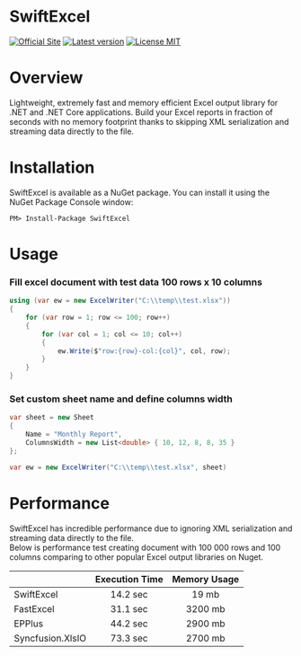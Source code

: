 # SwiftExcel
[![Official Site](https://img.shields.io/badge/site-swiftexcel-blue.svg)](https://swiftexcel.azurewebsites.net/) [![Latest version](https://img.shields.io/nuget/v/SwiftExcel.svg)](https://www.nuget.org/packages?q=SwiftExcel) [![License MIT](https://img.shields.io/badge/license-MIT-green.svg)](https://en.wikipedia.org/wiki/MIT_License)
# Overview
Lightweight, extremely fast and memory efficient Excel output library for .NET and .NET Core applications. Build your Excel reports in fraction of seconds with no memory footprint thanks to skipping XML serialization and streaming data directly to the file.
# Installation
SwiftExcel is available as a NuGet package. You can install it using the NuGet Package Console window:
```
PM> Install-Package SwiftExcel
```
# Usage
### Fill excel document with test data 100 rows x 10 columns
```csharp
using (var ew = new ExcelWriter("C:\\temp\\test.xlsx"))
{
    for (var row = 1; row <= 100; row++)
    {
        for (var col = 1; col <= 10; col++)
        {
            ew.Write($"row:{row}-col:{col}", col, row);
        }
    }
}
```
### Set custom sheet name and define columns width
```csharp
var sheet = new Sheet
{
    Name = "Monthly Report", 
    ColumnsWidth = new List<double> { 10, 12, 8, 8, 35 }
};

var ew = new ExcelWriter("C:\\temp\\test.xlsx", sheet)
```
# Performance
SwiftExcel has incredible performance due to ignoring XML serialization and streaming data directly to the file.  
Below is performance test creating document with 100 000 rows and 100 columns comparing to other popular Excel output libraries on Nuget.  

|   | Execution Time | Memory Usage |
| :--- | :---: | :---: |
| SwiftExcel  | 14.2 sec  |  19 mb  |
| FastExcel  | 31.1 sec  |  3200 mb  |
| EPPlus  | 44.2 sec  |  2900 mb  |
| Syncfusion.XlsIO  | 73.3 sec  |  2700 mb  |
